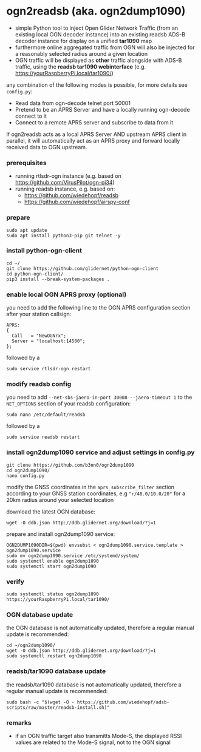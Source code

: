 # ogn2readsb (aka. ogn2dump1090)
- simple Python tool to inject Open Glider Network Traffic (from an existing local OGN decoder instance) into an existing readsb ADS-B decoder instance for display on a unified **tar1090** map
- furthermore online aggregated traffic from OGN will also be injected for a reasonably selected radius around a given location
- OGN traffic will be displayed as **other** traffic alongside with ADS-B traffic, using the **readsb tar1090 webinterface** (e.g. https://yourRaspberryPi.local/tar1090/)

any combination of the following modes is possible, for more details see `config.py`:
- Read data from ogn-decode telnet port 50001
- Pretend to be an APRS Server and have a locally running ogn-decode connect to it
- Connect to a remote APRS server and subscribe to data from it

If ogn2readsb acts as a local APRS Server AND upstream APRS client in parallel, it will automatically act as an APRS proxy and forward locally received data to OGN upstream.

### prerequisites
- running rtlsdr-ogn instance (e.g. based on https://github.com/VirusPilot/ogn-pi34)
- running readsb instance, e.g. based on:
  - https://github.com/wiedehopf/readsb
  - https://github.com/wiedehopf/airspy-conf

### prepare
```
sudo apt update
sudo apt install python3-pip git telnet -y
```

### install python-ogn-client
```
cd ~/
git clone https://github.com/glidernet/python-ogn-client
cd python-ogn-client/
pip3 install --break-system-packages .
```

### enable local OGN APRS proxy (optional)
you need to add the following line to the OGN APRS configuration section after your station callsign:
```
APRS:
{
  Call   = "NewOGNrx";
  Server = "localhost:14580";
};
```
followed by a
```
sudo service rtlsdr-ogn restart
```

### modify readsb config
you need to add `--net-sbs-jaero-in-port 30008 --jaero-timeout 1` to the `NET_OPTIONS` section of your readsb configuration:
```
sudo nano /etc/default/readsb
```
followed by a
```
sudo service readsb restart
```

### install ogn2dump1090 service and adjust settings in config.py
```
git clone https://github.com/b3nn0/ogn2dump1090
cd ogn2dump1090/
nano config.py
```
modify the GNSS coordinates in the `aprs_subscribe_filter` section according to your GNSS station coordinates, e.g `"r/48.0/10.0/20"` for a 20km radius around your selected location

download the latest OGN database:
```
wget -O ddb.json http://ddb.glidernet.org/download/?j=1
```
prepare and install ogn2dump1090 service:
```
OGN2DUMP1090DIR=$(pwd) envsubst < ogn2dump1090.service.template > ogn2dump1090.service
sudo mv ogn2dump1090.service /etc/systemd/system/
sudo systemctl enable ogn2dump1090
sudo systemctl start ogn2dump1090
```

### verify
```
sudo systemctl status ogn2dump1090
https://yourRaspberryPi.local/tar1090/
```

### OGN database update
the OGN database is not automatically updated, therefore a regular manual update is recommended:
```
cd ~/ogn2dump1090/
wget -O ddb.json http://ddb.glidernet.org/download/?j=1
sudo systemctl restart ogn2dump1090
```
### readsb/tar1090 database update
the readsb/tar1090 database is not automatically updated, therefore a regular manual update is recommended:
```
sudo bash -c "$(wget -O - https://github.com/wiedehopf/adsb-scripts/raw/master/readsb-install.sh)"
```

### remarks
- if an OGN traffic target also transmitts Mode-S, the displayed RSSI values are related to the Mode-S signal, not to the OGN signal
